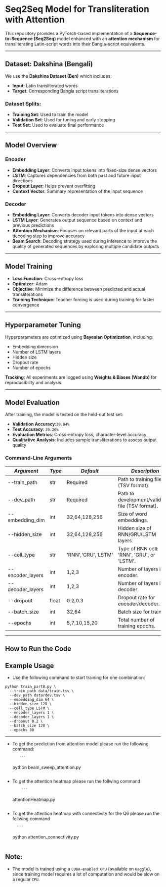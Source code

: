 # Seq2Seq Model for Transliteration with Attention

This repository provides a PyTorch-based implementation of a **Sequence-to-Sequence (Seq2Seq)** model enhanced with an **attention mechanism** for transliterating Latin-script words into their Bangla-script equivalents.

---

##  Dataset: Dakshina (Bengali)

We use the **Dakshina Dataset (Ben)** which includes:
- **Input**: Latin transliterated words  
- **Target**: Corresponding Bangla script transliterations  

###  Dataset Splits:
- **Training Set**: Used to train the model  
- **Validation Set**: Used for tuning and early stopping  
- **Test Set**: Used to evaluate final performance

---

##  Model Overview

###  Encoder
- **Embedding Layer**: Converts input tokens into fixed-size dense vectors  
- **LSTM**: Captures dependencies from both past and future input directions  
- **Dropout Layer**: Helps prevent overfitting  
- **Context Vector**: Summary representation of the input sequence  

###  Decoder
- **Embedding Layer**: Converts decoder input tokens into dense vectors  
- **LSTM Layer**: Generates output sequence based on context and previous predictions  
- **Attention Mechanism**: Focuses on relevant parts of the input at each decoding step to improve accuracy
- **Beam Search**:  Decoding strategy used during inference to improve the quality of generated sequences by exploring multiple candidate outputs
---

##  Model Training

- **Loss Function**: Cross-entropy loss  
- **Optimizer**: Adam  
- **Objective**: Minimize the difference between predicted and actual transliterations  
- **Training Technique**: Teacher forcing is used during training for faster convergence

---

##  Hyperparameter Tuning

Hyperparameters are optimized using **Bayesian Optimization**, including:
- Embedding dimension  
- Number of LSTM layers  
- Hidden size  
- Dropout rate  
- Number of epochs  

**Tracking**: All experiments are logged using **Weights & Biases (Wandb)** for reproducibility and analysis.

---

##  Model Evaluation

After training, the model is tested on the held-out test set:
- **Validation Accuracy**:`39.04%`
- **Test Accuracy**: `39.26%`  
- **Evaluation Metrics**: Cross-entropy loss, character-level accuracy  
- **Qualitative Analysis**: Includes sample transliterations to assess output quality



###  Command-Line Arguments

| *Argument*         | *Type* | *Default* | *Description* |
|----------------------|----------|-------------|------------------|
| --train_path       | str    | Required  | Path to training file (TSV format). |
| --dev_path         | str    | Required  | Path to development/validation file (TSV format). |
| --embedding_dim    | int    | 32,64,128,256        | Size of word embeddings. |
| --hidden_size      | int    | 32,64,128,256       | Hidden size of RNN/GRU/LSTM layers. |
| --cell_type        | str    | 'RNN','GRU','LSTM'     | Type of RNN cell: 'RNN', 'GRU', or 'LSTM'. |
| --encoder_layers   | int    | 1,2,3         | Number of layers in the encoder. |
| --decoder_layers   | int    | 1,2,3         | Number of layers in the decoder. |
| --dropout          | float  | 0.2,0.3       | Dropout rate for encoder/decoder. |
| --batch_size       | int    | 32,64      | Batch size for training. |
| --epochs           | int    | 5,7,10,15,20       | Total number of training epochs. |


---

##  How to Run the Code

  
##  Example Usage

- Use the following command to start training for one combination:

```
python train_partB.py \
  --train_path data/train.tsv \
  --dev_path data/dev.tsv \
  --embedding_dim 64 \
  --hidden_size 128 \
  --cell_type LSTM \
  --encoder_layers 1 \
  --decoder_layers 1 \
  --dropout 0.2 \
  --batch_size 128 \
  --epochs 30
 ```

  ---
- To get the prediction from attention model please run the following command:

         ```
  python beam_sweep_attention.py
  ```

- To get the attention heatmap please run the follwing command

          ```
  attentionHeatmap.py
  ```

- To get the attention heatmap with connectivity for the Q6 please run the follwing command

        ```
  python attention_connectivity.py
  ```

## Note:

- The model is trained using a  ```CUDA-enabled GPU``` (available on ```Kaggle```), since training model requires a lot of computation and would be slow on a regular ```CPU```.



